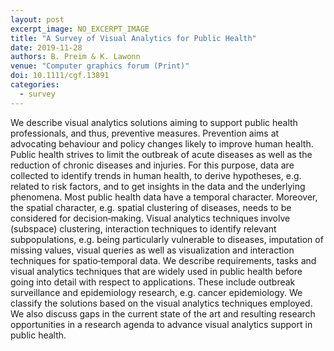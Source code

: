 ```yaml
---
layout: post
excerpt_image: NO_EXCERPT_IMAGE
title: "A Survey of Visual Analytics for Public Health"
date: 2019-11-28
authors: B. Preim & K. Lawonn
venue: "Computer graphics forum (Print)"
doi: 10.1111/cgf.13891
categories:
  - survey
---
```

We describe visual analytics solutions aiming to support public health professionals, and thus, preventive measures. Prevention aims at advocating behaviour and policy changes likely to improve human health. Public health strives to limit the outbreak of acute diseases as well as the reduction of chronic diseases and injuries. For this purpose, data are collected to identify trends in human health, to derive hypotheses, e.g. related to risk factors, and to get insights in the data and the underlying phenomena. Most public health data have a temporal character. Moreover, the spatial character, e.g. spatial clustering of diseases, needs to be considered for decision‐making. Visual analytics techniques involve (subspace) clustering, interaction techniques to identify relevant subpopulations, e.g. being particularly vulnerable to diseases, imputation of missing values, visual queries as well as visualization and interaction techniques for spatio‐temporal data. We describe requirements, tasks and visual analytics techniques that are widely used in public health before going into detail with respect to applications. These include outbreak surveillance and epidemiology research, e.g. cancer epidemiology. We classify the solutions based on the visual analytics techniques employed. We also discuss gaps in the current state of the art and resulting research opportunities in a research agenda to advance visual analytics support in public health.

